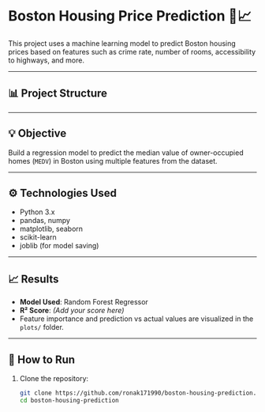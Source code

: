 # Boston Housing Price Prediction 🏡📈

This project uses a machine learning model to predict Boston housing prices based on features such as crime rate, number of rooms, accessibility to highways, and more.

---

## 📊 Project Structure


---

## 💡 Objective

Build a regression model to predict the median value of owner-occupied homes (`MEDV`) in Boston using multiple features from the dataset.

---

## ⚙️ Technologies Used

- Python 3.x
- pandas, numpy
- matplotlib, seaborn
- scikit-learn
- joblib (for model saving)

---

## 📈 Results

- **Model Used**: Random Forest Regressor
- **R² Score**: _(Add your score here)_
- Feature importance and prediction vs actual values are visualized in the `plots/` folder.

---

## 🚀 How to Run

1. Clone the repository:
   ```bash
   git clone https://github.com/ronak171990/boston-housing-prediction.git
   cd boston-housing-prediction
